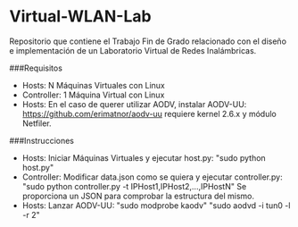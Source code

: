 Virtual-WLAN-Lab
================
Repositorio que contiene el Trabajo Fin de Grado relacionado con el diseño e implementación de un Laboratorio Virtual de Redes Inalámbricas.

###Requisitos
- Hosts: N Máquinas Virtuales con Linux
- Controller: 1 Máquina Virtual con Linux
- Hosts: En el caso de querer utilizar AODV, instalar AODV-UU: https://github.com/erimatnor/aodv-uu requiere kernel 2.6.x y módulo Netfiler.

###Instrucciones
- Hosts: Iniciar Máquinas Virtuales y ejecutar host.py: "sudo python host.py"
- Controller: Modificar data.json como se quiera y ejecutar controller.py: "sudo python controller.py -t IPHost1,IPHost2,...,IPHostN" Se proporciona un JSON para comprobar la estructura del mismo.
- Hosts: Lanzar AODV-UU: "sudo modprobe kaodv" "sudo aodvd -i tun0 -l -r 2"
